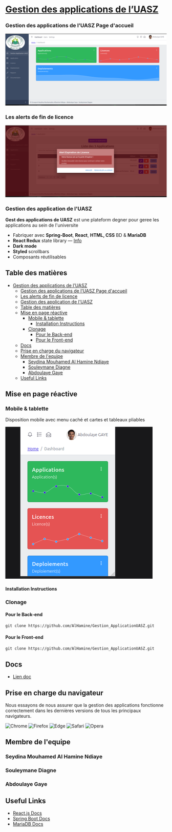 # [Gestion des applications de l’UASZ](https://justboil.me/tailwind-admin-templates/free-react-dashboard/)

### Gestion des applications de l’UASZ Page d'accueil

![](images/PageAccueil.png)

### Les alerts de fin de licence

![](images/Alert.png)

### Gestion des application de l'UASZ

**Gest des applications de UASZ** est une plateform degner pour geree les applications au sein de l'universite

- Fabriquer avec **Spring-Boot**, **React**, **HTML, CSS** BD & **MariaDB**
- **React Redux** state library &mdash; [Info](https://react-redux.js.org/)
- **Dark mode**
- **Styled** scrollbars
- Composants réutilisables

## Table des matières

- [Gestion des applications de l’UASZ](#gestion-des-applications-de-luasz)
  - [Gestion des applications de l’UASZ Page d'accueil](#gestion-des-applications-de-luasz-page-daccueil)
  - [Les alerts de fin de licence](#les-alerts-de-fin-de-licence)
  - [Gestion des application de l'UASZ](#gestion-des-application-de-luasz)
  - [Table des matières](#table-des-matières)
  - [Mise en page réactive](#mise-en-page-réactive)
    - [Mobile \& tablette](#mobile--tablette)
      - [Installation Instructions](#installation-instructions)
    - [Clonage](#clonage)
      - [Pour le Back-end](#pour-le-back-end)
      - [Pour le Front-end](#pour-le-front-end)
  - [Docs](#docs)
  - [Prise en charge du navigateur](#prise-en-charge-du-navigateur)
  - [Membre de l'equipe](#membre-de-lequipe)
    - [Seydina Mouhamed Al Hamine Ndiaye](#seydina-mouhamed-al-hamine-ndiaye)
    - [Souleymane Diagne](#souleymane-diagne)
    - [Abdoulaye Gaye](#abdoulaye-gaye)
  - [Useful Links](#useful-links)

## Mise en page réactive

### Mobile & tablette

Disposition mobile avec menu caché et cartes et tableaux pliables

![](images/Mobile.png)

#### Installation Instructions

### Clonage

#### Pour le Back-end

```
git clone https://github.com/AlHamine/Gestion_ApplicationUASZ.git
```

#### Pour le Front-end

```
git clone https://github.com/AlHamine/Gestion_ApplicationUASZ.git

```

## Docs

- [Lien doc](https://reactjs.org/docs/getting-started.html)

## Prise en charge du navigateur

Nous essayons de nous assurer que la gestion des applications fonctionne correctement dans les dernières versions de tous les principaux navigateurs.

<img src="https://justboil.me/images/browsers-svg/chrome.svg" width="64" height="64" alt="Chrome"> <img src="https://justboil.me/images/browsers-svg/firefox.svg" width="64" height="64" alt="Firefox"> <img src="https://justboil.me/images/browsers-svg/edge.svg" width="64" height="64" alt="Edge"> <img src="https://justboil.me/images/browsers-svg/safari.svg" width="64" height="64" alt="Safari"> <img src="https://justboil.me/images/browsers-svg/opera.svg" width="64" height="64" alt="Opera">

## Membre de l'equipe

### Seydina Mouhamed Al Hamine Ndiaye

### Souleymane Diagne

### Abdoulaye Gaye

## Useful Links

- [React.js Docs](https://reactjs.org/docs/getting-started.html)
- [Spring Boot Docs](https://docs.spring.io/spring-boot/docs/current/reference/htmlsingle/)
- [MariaDB Docs](https://mariadb.org/documentation/)
